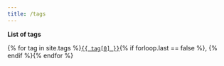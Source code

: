 ```yaml
---
title: /tags
---
```


**List of tags**

<span class="post-taglist">
{% for tag in site.tags %}<a class="tag" href="/tags/{{ tag[0] }}"><code class="language-plaintext highlighter-rouge">{{ tag[0] }}</code></a>{% if forloop.last == false %},&nbsp;{% endif %}{% endfor %}
</span>
